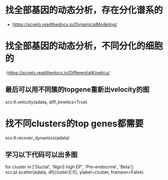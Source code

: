 
# 找全部基因的动态分析，存在分化谱系的
- https://scvelo.readthedocs.io/DynamicalModeling/
# 找全部基因的动态分析，不同分化的细胞的
-https://scvelo.readthedocs.io/DifferentialKinetics/
## 最后可以用不同簇的topgene重新出velocity的图
scv.tl.velocity(adata, diff_kinetics=True)

# 找不同clusters的top genes都需要
scv.tl.recover_dynamics(adata)

## 学习以下代码可以出多图
for cluster in ['Ductal', 'Ngn3 high EP', 'Pre-endocrine', 'Beta']:
    scv.pl.scatter(adata, df[cluster][:5], ylabel=cluster, frameon=False)

